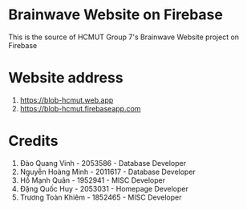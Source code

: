 # Brainwave Website on Firebase
This is the source of HCMUT Group 7's Brainwave Website project on Firebase
# Website address
1. https://blob-hcmut.web.app
2. https://blob-hcmut.firebaseapp.com
# Credits
1. Đào Quang Vinh - 2053586 - Database Developer
2. Nguyễn Hoàng Minh - 2011617 - Database Developer
3. Hồ Mạnh Quân - 1952941 - MISC Developer
4. Đặng Quốc Huy - 2053031 - Homepage Developer
5. Trương Toàn Khiêm - 1852465 - MISC Developer